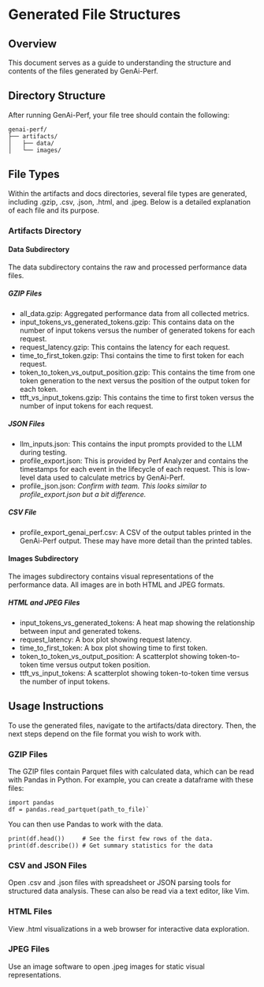 <!--
Copyright (c) 2024, NVIDIA CORPORATION & AFFILIATES. All rights reserved.

Redistribution and use in source and binary forms, with or without
modification, are permitted provided that the following conditions
are met:
 * Redistributions of source code must retain the above copyright
   notice, this list of conditions and the following disclaimer.
 * Redistributions in binary form must reproduce the above copyright
   notice, this list of conditions and the following disclaimer in the
   documentation and/or other materials provided with the distribution.
 * Neither the name of NVIDIA CORPORATION nor the names of its
   contributors may be used to endorse or promote products derived
   from this software without specific prior written permission.

THIS SOFTWARE IS PROVIDED BY THE COPYRIGHT HOLDERS ``AS IS'' AND ANY
EXPRESS OR IMPLIED WARRANTIES, INCLUDING, BUT NOT LIMITED TO, THE
IMPLIED WARRANTIES OF MERCHANTABILITY AND FITNESS FOR A PARTICULAR
PURPOSE ARE DISCLAIMED.  IN NO EVENT SHALL THE COPYRIGHT OWNER OR
CONTRIBUTORS BE LIABLE FOR ANY DIRECT, INDIRECT, INCIDENTAL, SPECIAL,
EXEMPLARY, OR CONSEQUENTIAL DAMAGES (INCLUDING, BUT NOT LIMITED TO,
PROCUREMENT OF SUBSTITUTE GOODS OR SERVICES; LOSS OF USE, DATA, OR
PROFITS; OR BUSINESS INTERRUPTION) HOWEVER CAUSED AND ON ANY THEORY
OF LIABILITY, WHETHER IN CONTRACT, STRICT LIABILITY, OR TORT
(INCLUDING NEGLIGENCE OR OTHERWISE) ARISING IN ANY WAY OUT OF THE USE
OF THIS SOFTWARE, EVEN IF ADVISED OF THE POSSIBILITY OF SUCH DAMAGE.
-->

# Generated File Structures

## Overview

This document serves as a guide to understanding the structure and contents of
the files generated  by GenAi-Perf.

## Directory Structure

After running GenAi-Perf, your file tree should contain the following:

```
genai-perf/
├── artifacts/
│   ├── data/
│   └── images/
```

## File Types
Within the artifacts and docs directories, several file types are generated,
including .gzip, .csv, .json, .html, and .jpeg. Below is a detailed
explanation of each file and its purpose.

### Artifacts Directory

#### Data Subdirectory

The data subdirectory contains the raw and processed performance data files.

##### GZIP Files

- all_data.gzip: Aggregated performance data from all collected metrics.
- input_tokens_vs_generated_tokens.gzip: This contains data on the number of
input tokens versus the number of generated tokens for each request.
- request_latency.gzip: This contains the latency for each request.
- time_to_first_token.gzip: Thsi contains the time to first token for each request.
- token_to_token_vs_output_position.gzip: This contains the time from one token
generation to the next versus the position of the output token for each token.
- ttft_vs_input_tokens.gzip: This contains the time to first token versus
the number of input tokens for each request.

##### JSON Files

- llm_inputs.json: This contains the input prompts provided to the LLM during testing.
- profile_export.json: This is provided by Perf Analyzer and contains the timestamps
for each event in the lifecycle of each request. This is low-level data used to calculate
metrics by GenAi-Perf.
- profile_json.json: *Confirm with team. This looks similar to profile_export.json but a bit difference.*

##### CSV File

- profile_export_genai_perf.csv: A CSV of the output tables printed
in the GenAi-Perf output. These may have more detail than the printed tables.

#### Images Subdirectory

The images subdirectory contains visual representations of the performance
data. All images are in both HTML and JPEG formats.

##### HTML and JPEG Files
- input_tokens_vs_generated_tokens: A heat map showing the relationship
between input and generated tokens.
- request_latency: A box plot showing request latency.
- time_to_first_token: A box plot showing time to first token.
- token_to_token_vs_output_position: A scatterplot showing token-to-token
time versus output token position.
- ttft_vs_input_tokens: A scatterplot showing token-to-token time versus the
number of input tokens.

## Usage Instructions

To use the generated files, navigate to the artifacts/data directory. Then,
the next steps depend on the file format you wish to work with.

### GZIP Files

The GZIP files contain Parquet files with calculated data, which can be read
with Pandas in Python. For example, you can create a dataframe with these files:

```
import pandas
df = pandas.read_partquet(path_to_file)`
```

You can then use Pandas to work with the data.

```
print(df.head())     # See the first few rows of the data.
print(df.describe()) # Get summary statistics for the data
```

### CSV and JSON Files
Open .csv and .json files with spreadsheet or JSON parsing tools for structured
data analysis. These can also be read via a text editor, like Vim.

### HTML Files

View .html visualizations in a web browser for interactive data exploration.

### JPEG Files

Use an image software to open .jpeg images for static visual representations.